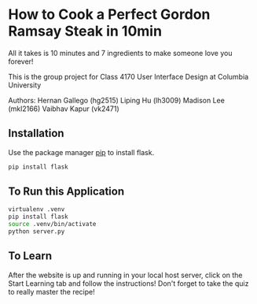 # How to Cook a Perfect Gordon Ramsay Steak in 10min

All it takes is 10 minutes and 7 ingredients to make someone love you forever!

This is the group project for Class 4170 User Interface Design at Columbia University

Authors: Hernan Gallego (hg2515) Liping Hu (lh3009)
Madison Lee (mkl2166) Vaibhav Kapur (vk2471)
## Installation

Use the package manager [pip](https://pip.pypa.io/en/stable/) to install flask.

```bash
pip install flask
```

## To Run this Application
```bash
virtualenv .venv 
pip install flask
source .venv/bin/activate
python server.py 
```

## To Learn
After the website is up and running in your local host server, click on the Start Learning tab and follow the instructions! Don't forget to take the quiz to really master the recipe!


